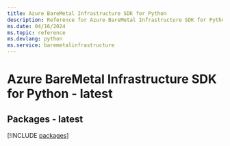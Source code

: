```yaml
---
title: Azure BareMetal Infrastructure SDK for Python
description: Reference for Azure BareMetal Infrastructure SDK for Python
ms.date: 04/16/2024
ms.topic: reference
ms.devlang: python
ms.service: baremetalinfrastructure
---
```

# Azure BareMetal Infrastructure SDK for Python - latest
## Packages - latest
[!INCLUDE [packages](baremetal-infrastructure-index.md)]
